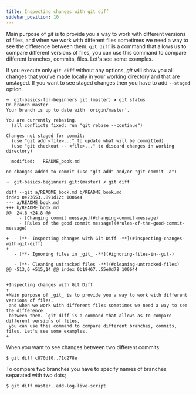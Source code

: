 ```yaml
---
title: Inspecting changes with git diff
sidebar_position: 10
---
```


Main purpose of _git_ is to provide you a way to work with different versions of files, and when we work with different files sometimes we need a way to
see the difference between them. `git diff` is a command that allows us to compare different versions of files, you can use this command to compare different branches,
commits, files. Let's see some examples.

If you execute only `git diff` without any options, _git_ will show you all changes that you've made locally in your working directory and that are unstaged.
If you want to see staged changes then you have to add `--staged` option.

```shell
➜  git-basics-for-beginners git:(master) ✗ git status
On branch master
Your branch is up to date with 'origin/master'.

You are currently rebasing.
  (all conflicts fixed: run "git rebase --continue")

Changes not staged for commit:
  (use "git add <file>..." to update what will be committed)
  (use "git checkout -- <file>..." to discard changes in working directory)

  modified:   README_book.md

no changes added to commit (use "git add" and/or "git commit -a")

➜  git-basics-beginners git:(master) ✗ git diff

diff --git a/README_book.md b/README_book.md
index 0e23653..891d12c 100644
--- a/README_book.md
+++ b/README_book.md
@@ -24,6 +24,8 @@
     - [Changing commit message](#changing-commit-message)
     - [Rules of the good commit message](#rules-of-the-good-commit-message)

+  - [**- Inspecting changes with Git Diff -**](#inspecting-changes-with-git-diff)
+
   - [**- Ignoring files in _git_ -**](#ignoring-files-in--git-)

   - [**- Cleaning untracked files -**](#cleaning-untracked-files)
@@ -513,6 +515,14 @@ index 0b19467..55e0d78 100644


+Inspecting changes with Git Diff
+
+Main purpose of _git_ is to provide you a way to work with different versions of files,
 and when we work with different files sometimes we need a way to see the difference
 between them. `git diff`is a command that allows as to compare different versions of files,
 you can use this command to compare different branches, commits, files. Let's see some examples.
+
```

When you want to see changes between two different commits:

`$ git diff c870d10..71d278e`

To compare two branches you have to specify names of branches separated with two dots;

`$ git diff master..add-log-live-script`